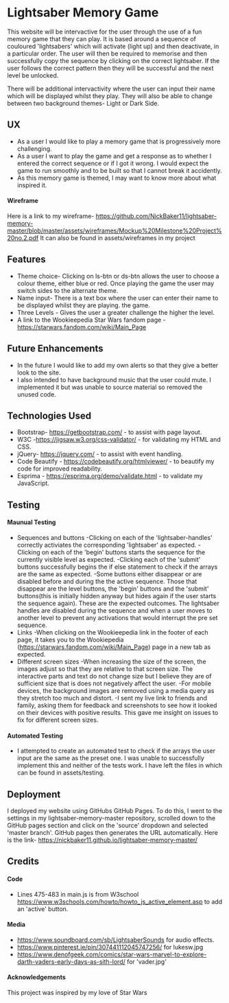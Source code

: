 # Lightsaber Memory Game
This website will be intervactive for the user through the use of a fun memory game that they can play.
It is based around a sequence of couloured 'lightsabers' which will activate (light up) and then deactivate, in a 
particular order. The user will then be required to memorise and then successfully copy the sequence by clicking
on the correct lightsaber. If the user follows the correct pattern then they will be successful and the next level 
be unlocked.

There will be additional intervactivity where the user can input their name which will be displayed whilst they
play. They will also be able to change between two background themes- Light or Dark Side. 

## UX
* As a user I would like to play a memory game that is progressively more challenging.
* As a user I want to play the game and get a response as to whether I entered the correct sequence or if I
  got it wrong. I would expect the game to run smoothly and to be built so that I cannot break it accidently.
* As this memory game is themed, I may want to know more about what inspired it.
#### Wireframe
Here is a link to my wireframe- https://github.com/NickBaker11/lightsaber-memory-master/blob/master/assets/wireframes/Mockup%20Milestone%20Project%20no.2.pdf
It can also be found in assets/wireframes in my project
## Features
* Theme choice- Clicking on ls-btn or ds-btn allows the user to choose a colour theme, either blue or red. Once      playing the game the user may switch sides to the alternate theme.
* Name input- There is a text box where the user can enter their name to be displayed whilst they are playing.
  the game. 
* Three Levels - Gives the user a greater challenge the higher the level.
* A link to the Wookieepedia Star Wars fandom page - https://starwars.fandom.com/wiki/Main_Page

## Future Enhancements
* In the future I would like to add my own alerts so that they give a better look to the site.
* I also intended to have background music that the user could mute. I implemented it but was unable to source      material so removed the unused code.

## Technologies Used
* Bootstrap- https://getbootstrap.com/ - to assist with page layout.
* W3C -https://jigsaw.w3.org/css-validator/ - for validating my HTML and CSS.
* jQuery- https://jquery.com/ - to assist with event handling.
* Code Beautify - https://codebeautify.org/htmlviewer/ - to beautify my code for improved readability.
* Esprima - https://esprima.org/demo/validate.html - to validate my JavaScript.

## Testing
#### Maunual Testing
* Sequences and buttons
    -Clicking on each of the 'lightsaber-handles' correctly activiates the corresponding 'lightsaber' as expected.
    -Clicking on each of the 'begin' buttons starts the sequence for the currently visible level as expected.
    -Clicking each of the 'submit' buttons successfully begins the if else statement to check if the arrays are     the same as expected.
    -Some buttons either disappear or are disabled before and during the the active sequence. Those that disappear  are the level buttons, the 'begin' buttons and the 'submit' buttons(this is initially hidden anyway but hides  again if the  user starts the sequence again). These are the expected outcomes.
     The lightsaber handles are disabled during the sequence and when a user moves to another level to prevent any activations that would interrupt the pre set sequence.
* Links
    -When clicking on the Wookieepedia link in the footer of each page, it takes you to the Wookiepedia (https://starwars.fandom.com/wiki/Main_Page) page in a new tab as expected.
* Different screen sizes
    -When increasing the size of the screen, the images adjust so that they are relative to that screen size. The   interactive parts and text do not change size but I believe they are of sufficient size that is does not       negatively affect the user.
    -For mobile devices, the background images are removed using a media query as they stretch too much and         distort.
    -I sent my live link to friends and family, asking them for feedback and screenshots to see how it looked on their devices with positive results. This gave me insight on issues to fix for different screen sizes.
#### Automated Testing
* I attempted to create an automated test to check if the arrays the user input are the same as the preset one. I was unable to successfully implement this and neither of the tests work. I have left the files in which can be found in assets/testing.
## Deployment
I deployed my website using GitHubs GitHub Pages. To do this, I went to the settings in my lightsaber-memory-master repository, scrolled down to the GitHub pages section and click on the 'source' dropdown and selected 'master branch'. GitHub pages then generates the URL automatically. Here is the link- https://nickbaker11.github.io/lightsaber-memory-master/

## Credits
#### Code
* Lines 475-483 in main.js is from W3school https://www.w3schools.com/howto/howto_js_active_element.asp to add an    'active' button.
#### Media      
* https://www.soundboard.com/sb/LightsaberSounds for audio effects.
* https://www.pinterest.ie/pin/307441112045747256/ for lukesw.jpg
* https://www.denofgeek.com/comics/star-wars-marvel-to-explore-darth-vaders-early-days-as-sith-lord/ for             'vader.jpg'
#### Acknowledgements
This project was inspired by my love of Star Wars 
